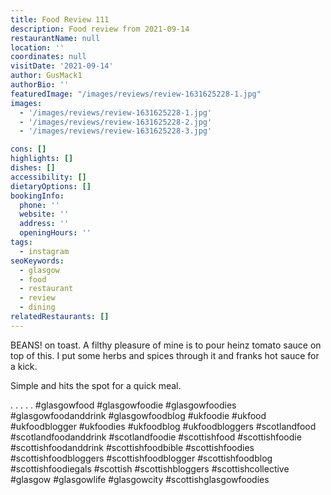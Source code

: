 ```yaml
---
title: Food Review 111
description: Food review from 2021-09-14
restaurantName: null
location: ''
coordinates: null
visitDate: '2021-09-14'
author: GusMack1
authorBio: ''
featuredImage: "/images/reviews/review-1631625228-1.jpg"
images:
  - '/images/reviews/review-1631625228-1.jpg'
  - '/images/reviews/review-1631625228-2.jpg'
  - '/images/reviews/review-1631625228-3.jpg'

cons: []
highlights: []
dishes: []
accessibility: []
dietaryOptions: []
bookingInfo:
  phone: ''
  website: ''
  address: ''
  openingHours: ''
tags:
  - instagram
seoKeywords:
  - glasgow
  - food
  - restaurant
  - review
  - dining
relatedRestaurants: []
---
```

BEANS! on toast. A filthy pleasure of mine is to pour heinz tomato sauce on top of this. I put some herbs and spices through it and franks hot sauce for a kick.

Simple and hits the spot for a quick meal. 

.
.
.
.
.
#glasgowfood #glasgowfoodie #glasgowfoodies #glasgowfoodanddrink #glasgowfoodblog #ukfoodie #ukfood #ukfoodblogger #ukfoodies #ukfoodblog #ukfoodbloggers #scotlandfood #scotlandfoodanddrink #scotlandfoodie #scottishfood #scottishfoodie #scottishfoodanddrink #scottishfoodbible #scottishfoodies #scottishfoodbloggers #scottishfoodblogger #scottishfoodblog #scottishfoodiegals #scottish #scottishbloggers #scottishcollective #glasgow #glasgowlife #glasgowcity #scottishglasgowfoodies
